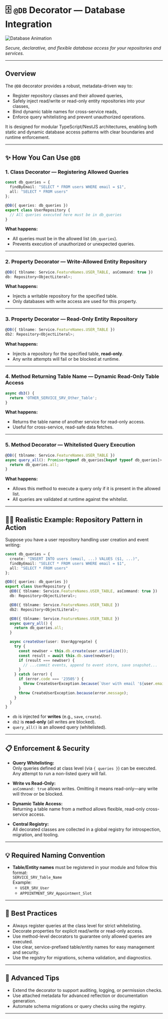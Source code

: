 # 🗄️ `@DB` Decorator — Database Integration

![Database Animation](https://media.giphy.com/media/v1.Y2lkPTc5MGI3NjExbHQzZjlxM3Q1Z2N6dmQ1dW1vN3d2dWl3OHIxZGhrM2Q5aW4wMW4yOSZlcD12MV9naWZzX3NlYXJjaCZjdD1n/wpoLqr5FT1sY0/giphy.gif)

*Secure, declarative, and flexible database access for your repositories and services.*

---

## Overview

The `@DB` decorator provides a robust, metadata-driven way to:
- Register repository classes and their allowed queries,
- Safely inject read/write or read-only entity repositories into your classes,
- Bind dynamic table names for cross-service reads,
- Enforce query whitelisting and prevent unauthorized operations.

It is designed for modular TypeScript/NestJS architectures, enabling both static and dynamic database access patterns with clear boundaries and runtime enforcement.

---

## ✨ How You Can Use `@DB`

### 1. **Class Decorator — Registering Allowed Queries**

```typescript
const db_queries = {
  findByEmail: "SELECT * FROM users WHERE email = $1",
  all: "SELECT * FROM users"
};

@DB({ queries: db_queries })
export class UserRepository {
  // All queries executed here must be in db_queries
}
```
**What happens:**  
- All queries must be in the allowed list (`db_queries`).
- Prevents execution of unauthorized or unexpected queries.

---

### 2. **Property Decorator — Write-Allowed Entity Repository**

```typescript
@DB({ tblname: Service.FeatureNames.USER_TABLE, asCommand: true })
db: Repository<ObjectLiteral>;
```
**What happens:**  
- Injects a writable repository for the specified table.
- Only databases with write access are used for this property.

---

### 3. **Property Decorator — Read-Only Entity Repository**

```typescript
@DB({ tblname: Service.FeatureNames.USER_TABLE })
db2: Repository<ObjectLiteral>;
```
**What happens:**  
- Injects a repository for the specified table, **read-only**.
- Any write attempts will fail or be blocked at runtime.

---

### 4. **Method Returning Table Name — Dynamic Read-Only Table Access**

```typescript
async db3() {
  return 'OTHER_SERVICE_SRV_Other_Table';
}
```
**What happens:**  
- Returns the table name of another service for read-only access.
- Useful for cross-service, read-safe data fetches.

---

### 5. **Method Decorator — Whitelisted Query Execution**

```typescript
@DB({ tblname: Service.FeatureNames.USER_TABLE })
async query_all(): Promise<typeof db_queries[keyof typeof db_queries]> {
  return db_queries.all;
}
```
**What happens:**  
- Allows this method to execute a query only if it is present in the allowed list.
- All queries are validated at runtime against the whitelist.

---

## 🧑‍💻 Realistic Example: Repository Pattern in Action

Suppose you have a user repository handling user creation and event writing:

```typescript
const db_queries = {
  create: "INSERT INTO users (email, ...) VALUES ($1, ...)",
  findByEmail: "SELECT * FROM users WHERE email = $1",
  all: "SELECT * FROM users"
};

@DB({ queries: db_queries })
export class UserRepository {
  @DB({ tblname: Service.FeatureNames.USER_TABLE, asCommand: true })
  db: Repository<ObjectLiteral>;

  @DB({ tblname: Service.FeatureNames.USER_TABLE })
  db2: Repository<ObjectLiteral>;

  @DB({ tblname: Service.FeatureNames.USER_TABLE })
  async query_all() {
    return db_queries.all;
  }

  async createUser(user: UserAggregate) {
    try {
      const newUser = this.db.create(user.serialize());
      const result = await this.db.save(newUser);
      if (result === newUser) {
        // ...commit events, append to event store, save snapshot...
      }
    } catch (error) {
      if (error.code === '23505') {
        throw CreateUserException.because(`User with email '${user.email.value}' already exists.`);
      }
      throw CreateUserException.because(error.message);
    }
  }
}
```

- `db` is injected for **writes** (e.g., `save`, `create`).
- `db2` is **read-only** (all writes are blocked).
- `query_all()` is an allowed query (whitelisted).

---

## 📋 Enforcement & Security

- **Query Whitelisting:**  
  Only queries defined at class level (via `{ queries }`) can be executed. Any attempt to run a non-listed query will fail.

- **Write vs Read-Only:**  
  `asCommand: true` allows writes. Omitting it means read-only—any write will throw or be blocked.

- **Dynamic Table Access:**  
  Returning a table name from a method allows flexible, read-only cross-service access.

- **Central Registry:**  
  All decorated classes are collected in a global registry for introspection, migration, and tooling.

---

## 💡 Required Naming Convention

- **Table/Entity names** must be registered in your module and follow this format:  
  `SERVICE_SRV_Table_Name`  
  Example:  
  - `USER_SRV_User`
  - `APPOINTMENT_SRV_Appointment_Slot`

---

## 📝 Best Practices

- Always register queries at the class level for strict whitelisting.
- Decorate properties for explicit read/write or read-only access.
- Use method-level decorators to guarantee only allowed queries are executed.
- Use clear, service-prefixed table/entity names for easy management and security.
- Use the registry for migrations, schema validation, and diagnostics.

---

## 🧠 Advanced Tips

- Extend the decorator to support auditing, logging, or permission checks.
- Use attached metadata for advanced reflection or documentation generation.
- Automate schema migrations or query checks using the registry.

---